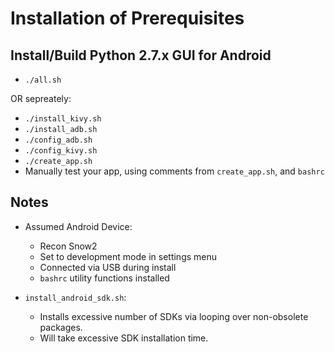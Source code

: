 # Installation of Prerequisites

## Install/Build Python 2.7.x GUI for Android

* ```./all.sh```

OR sepreately:

* ```./install_kivy.sh```
* ```./install_adb.sh```
* ```./config_adb.sh```
* ```./config_kivy.sh```
* ```./create_app.sh```
* Manually test your app, using comments from ```create_app.sh```, and ```bashrc```

## Notes

* Assumed Android Device:
    - Recon Snow2
    - Set to development mode in settings menu
    - Connected via USB during install
    - ```bashrc``` utility functions installed

* ```install_android_sdk.sh```:
    - Installs excessive number of SDKs via looping over non-obsolete packages.
    - Will take excessive SDK installation time.


